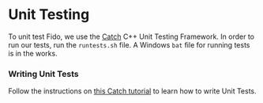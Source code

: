 # Unit Testing
To unit test Fido, we use the [Catch](https://github.com/philsquared/Catch "Catch") C++ Unit Testing Framework.
In order to run our tests, run the `runtests.sh` file. A Windows `bat` file for running tests is in the works.

### Writing Unit Tests
Follow the instructions on [this Catch tutorial](https://github.com/philsquared/Catch/blob/master/docs/tutorial.md "Tutorial") to learn how to write Unit Tests.

